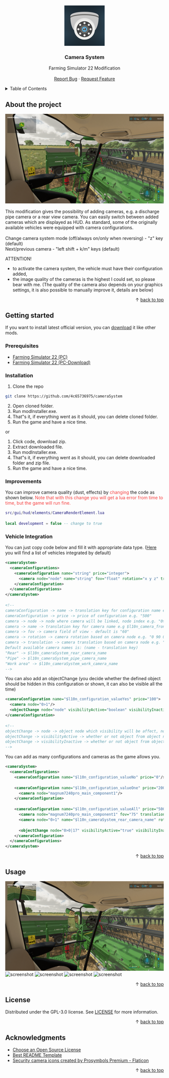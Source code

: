 <div id="top"></div>
<br/>
<div align="center">
  <a href="https://github.com/4c65736975/cameraSystem">
    <img src="screenshots/icon.png" alt="Logo" width="128" height="128">
  </a>
  <h3>Camera System</h3>
  <p>
    Farming Simulator 22 Modification
    <br/>
    <br/>
    <a href="https://github.com/4c65736975/cameraSystem/issues">Report Bug</a>
    ·
    <a href="https://github.com/4c65736975/cameraSystem/issues">Request Feature</a>
  </p>
</div>
<details>
  <summary>Table of Contents</summary>
  <ol>
    <li>
      <a href="#about-the-project">About The Project</a>
    </li>
    <li>
      <a href="#getting-started">Getting Started</a>
      <ul>
        <li>
          <a href="#prerequisites">Prerequisites</a>
        </li>
        <li>
          <a href="#installation">Installation</a>
        </li>
        <li>
          <a href="#improvements">Improvements</a>
        </li>
        <li>
          <a href="#vehicle-integration">Vehicle Integration</a>
        </li>
      </ul>
    </li>
    <li>
      <a href="#usage">Usage</a>
    </li>
    <li>
      <a href="#license">License</a>
    </li>
    <li>
      <a href="#acknowledgments">Acknowledgments</a>
    </li>
  </ol>
</details>

## About the project

<img src="screenshots/screenShot (1).png" alt="screenshot">

This modification gives the possibility of adding cameras, e.g. a discharge pipe camera or a rear view camera. You can easily switch between added cameras which are displayed as HUD.
As standard, some of the originally available vehicles were equipped with camera configurations.
<br/>
<br/>
Change camera system mode (off/always on/only when reversing) - "z" key (default)
<br/>
Next/previous camera - "left shift + k/m" keys (default)

ATTENTION!
- to activate the camera system, the vehicle must have their configuration added,
- the image quality of the cameras is the highest I could set, so please bear with me. (The quality of the camera also depends on your graphics settings, it is also possible to manually improve it, details are below)

<p align="right">&#x2191 <a href="#top">back to top</a></p>

## Getting started

If you want to install latest official version, you can [download]() it like other mods.
<br/>

### Prerequisites

* [Farming Simulator 22 (PC)](https://www.farming-simulator.com/buy-now.php?platform=pc&code=DANIO)
* [Farming Simulator 22 (PC-Download)](https://www.farming-simulator.com/buy-now.php?platform=pcdigital&code=DANIO)

### Installation

1. Clone the repo
```sh
git clone https://github.com/4c65736975/cameraSystem
```
2. Open cloned folder.
3. Run modInstaller.exe.
4. That"s it, if everything went as it should, you can delete cloned folder.
5. Run the game and have a nice time.

or

1. Click code, download zip.
2. Extract downloaded file.
3. Run modInstaller.exe.
4. That"s it, if everything went as it should, you can delete downloaded folder and zip file.
5. Run the game and have a nice time.

### Improvements

You can improve camera quality (dust, effects) by <font color="#f54040">changing</font> the code as shown below. <font color="#f54040">Note that with this change you will get a lua error from time to time, but the game will run fine.</font>

```lua
src/gui/hud/elements/CameraRenderElement.lua

local development = false -- change to true
```

### Vehicle Integration

You can just copy code below and fill it with appropriate data type. (<a href="https://github.com/4c65736975/cameraSystem/blob/main/VEHICLES.md">Here</a> you will find a list of vehicles integrated by default)

```xml
<cameraSystem>
  <cameraConfigurations>
    <cameraConfiguration name="string" price="integer">
      <camera node="node" name="string" fov="float" rotation="x y z" translation="x y z"/>
    </cameraConfiguration>
  </cameraConfigurations>
</cameraSystem>

<!--
cameraConfiguration -> name -> translation key for configuration name e.g. $l10n_configuration_valueOne
cameraConfiguration -> price -> price of configuration e.g. "500"
camera -> node -> node where camera will be linked, node index e.g. "0>1" or i3dMapping e.g. "vehicle_vis" - $REQUIRED
camera -> name -> translation key for camera name e.g $l10n_camera_front_left_wheel - default camera name when not defined is "Untitled"
camera -> fov -> camera field of view - default is "60"
camera -> rotation -> camera rotation based on camera node e.g. "0 90 0"
camera -> translation -> camera translation based on camera node e.g. "0 5 0"
Default available camera names is: (name - translation key)
"Rear" -> $l10n_cameraSystem_rear_camera_name
"Pipe" -> $l10n_cameraSystem_pipe_camera_name
"Work area" -> $l10n_cameraSystem_work_camera_name
-->
```

You can also add an objectChange (you decide whether the defined object should be hidden in this configuration or shown, it can also be visible all the time)

```xml
<cameraConfiguration name="$l10n_configuration_valueYes" price="100">
  <camera node="0>1"/>
  <objectChange node="node" visibilityActive="boolean" visibilityInactive="boolean"/>
</cameraConfiguration>

<!--
objectChange -> node -> object node which visibility will be affect, node index e.g. "0>4>5" or i3dMapping e.g. "camera_node_top"
objectChange -> visibilityActive -> whether or not object from object node is visible in this configuration
objectChange -> visibilityInactive -> whether or not object from object node is visible all time
-->
```

You can add as many configurations and cameras as the game allows you.

```xml
<cameraSystem>
  <cameraConfigurations>
    <cameraConfiguration name="$l10n_configuration_valueNo" price="0"/>

    <cameraConfiguration name="$l10n_configuration_valueOne" price="200">
      <camera node="magnum7240pro_main_component1"/>
    </cameraConfiguration>

    <cameraConfiguration name="$l10n_configuration_valueAll" price="500">
      <camera node="magnum7240pro_main_component1" fov="75" translation="0 3.2 0" rotation="-25 180 0"/>
      <camera node="0>1" name="$l10n_cameraSystem_rear_camera_name" rotation="0 180 0"/>

      <objectChange node="0>0|17" visibilityActive="true" visibilityInactive="false"/>
    </cameraConfiguration>
  </cameraConfigurations>
</cameraSystem>
```

<p align="right">&#x2191 <a href="#top">back to top</a></p>

## Usage

<img src="screenshots/screenShot (2).png" alt="screenshot">
<img src="screenshots/screenShot (3).png" alt="screenshot">
<img src="screenshots/screenShot (4).png" alt="screenshot">
<img src="screenshots/screenShot (5).png" alt="screenshot">
<img src="screenshots/screenShot (6).png" alt="screenshot">

<p align="right">&#x2191 <a href="#top">back to top</a></p>

## License

Distributed under the GPL-3.0 license. See [LICENSE](https://github.com/4c65736975/cameraSystem/blob/main/LICENSE) for more information.

<p align="right">&#x2191 <a href="#top">back to top</a></p>

## Acknowledgments

* [Choose an Open Source License](https://choosealicense.com)
* [Best README Template](https://github.com/othneildrew/Best-README-Template)
* [Security camera icons created by Prosymbols Premium - Flaticon](https://www.flaticon.com/free-icons/security-camera)

<p align="right">&#x2191 <a href="#top">back to top</a></p>